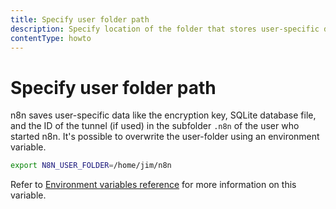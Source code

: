 ```yaml
---
title: Specify user folder path
description: Specify location of the folder that stores user-specific data. 
contentType: howto
---
```


# Specify user folder path

n8n saves user-specific data like the encryption key, SQLite database file, and
the ID of the tunnel (if used) in the subfolder `.n8n` of the user who started n8n. It's possible to overwrite the user-folder using an environment variable.

```bash
export N8N_USER_FOLDER=/home/jim/n8n
```
Refer to [Environment variables reference](/hosting/configuration/environment-variables/deployment.md) for more information on this variable.
